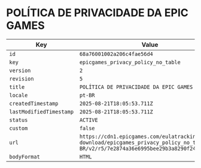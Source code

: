 # POLÍTICA DE PRIVACIDADE DA EPIC GAMES

| Key | Value |
| --- | ----- |
| `id` | `68a76001002a206c4fae56d4` |
| `key` | `epicgames_privacy_policy_no_table` |
| `version` | `2` |
| `revision` | `5` |
| `title` | `POLÍTICA DE PRIVACIDADE DA EPIC GAMES` |
| `locale` | `pt-BR` |
| `createdTimestamp` | `2025-08-21T18:05:53.711Z` |
| `lastModifiedTimestamp` | `2025-08-21T18:05:53.711Z` |
| `status` | `ACTIVE` |
| `custom` | `false` |
| `url` | `https://cdn1.epicgames.com/eulatracking-download/epicgames_privacy_policy_no_table/pt-BR/v2/r5/7e2874a36e6995bee29b3a8290f24c4e.pdf` |
| `bodyFormat` | `HTML` |
